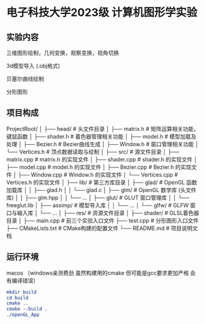 # 电子科技大学2023级 计算机图形学实验



## 实验内容

三维图形绘制，几何变换，观察变换，视角切换

3d模型导入 (.obj格式)

贝塞尔曲线绘制

分形图形



## 项目构成

ProjectRoot/
│
├── head/                       # 头文件目录
│   ├── matrix.h                # 矩阵运算相关功能，键鼠函数
│   ├── shader.h                # 着色器管理相关功能
│   ├── model.h                 # 模型加载及处理
│   ├── Bezier.h                # Bezier曲线生成
│   ├── Window.h                # 窗口管理相关功能
│   └── Vertices.h              # 顶点数据读取与绘制
│
├── src/                        # 源文件目录
│   ├── matrix.cpp              # matrix.h 的实现文件
│   ├── shader.cpp              # shader.h 的实现文件
│   ├── model.cpp               # model.h 的实现文件
│   ├── Bezier.cpp              # Bezier.h 的实现文件
│   ├── Window.cpp              # Window.h 的实现文件
│   └── Vertices.cpp            # Vertices.h 的实现文件
│
├── lib/                        # 第三方库目录
│   ├── glad/                   # OpenGL 函数加载库
│   │   ├── glad.h
│   │   └── glad.c
│   ├── glm/                    # OpenGL 数学库 (头文件库)
│   │   ├── glm.hpp
│   │   └── ...
│   ├── glut/                   # GLUT 窗口管理库
│   │   └── freeglut.lib
│   ├── assimp/                 # 模型导入库
│   │   └── ...
│   └── glfw/                   # GLFW 窗口与输入库
│       └── ...
│
├── res/                        # 资源文件目录
│
├── shader/                     # GLSL着色器目录
│
├── main.cpp                    # 前三个实验入口文件
├── test.cpp                    # 分形图形入口文件
├── CMakeLists.txt              # CMake构建的配置文件
└── README.md                   # 项目说明文档



## 运行环境

macos （windows亲测费劲 虽然构建用的cmake 但可能是gcc要求更加严格 会有编译错误）

```cmake
mkdir build
cd build
cmake ..
cmake --build .
./openGL_App
```

